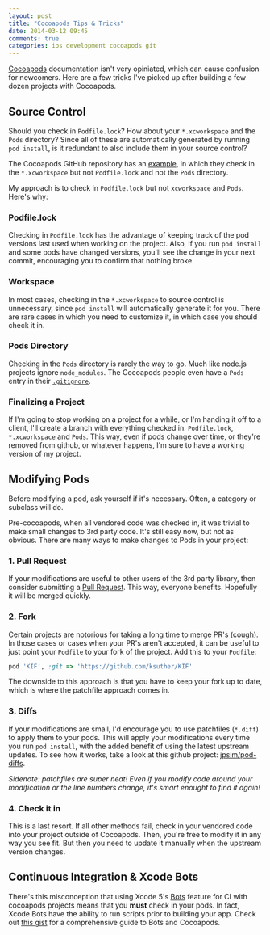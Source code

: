 ```yaml
---
layout: post
title: "Cocoapods Tips & Tricks"
date: 2014-03-12 09:45
comments: true
categories: ios development cocoapods git
---
```

[Cocoapods][1] documentation isn't very opiniated, which can cause confusion for newcomers. Here are a few tricks I've picked up after building a few dozen projects with Cocoapods.

## Source Control

Should you check in `Podfile.lock`? How about your `*.xcworkspace` and the `Pods` directory? Since all of these are automatically generated by running `pod install`, is it redundant to also include them in your source control?

The Cocoapods GitHub repository has an [example][2], in which they check in the `*.xcworkspace` but not `Podfile.lock` and not the `Pods` directory.

My approach is to check in `Podfile.lock` but not `xcworkspace` and `Pods`. Here's why:

### Podfile.lock

Checking in `Podfile.lock` has the advantage of keeping track of the pod versions last used when working on the project. Also, if you run `pod install` and some pods have changed versions, you'll see the change in your next commit, encouraging you to confirm that nothing broke.

### Workspace

In most cases, checking in the `*.xcworkspace` to source control is unnecessary, since `pod install` will automatically generate it for you. There are rare cases in which you need to customize it, in which case you should check it in.

### Pods Directory

Checking in the `Pods` directory is rarely the way to go. Much like node.js projects ignore `node_modules`. The Cocoapods people even have a `Pods` entry in their [`.gitignore`][3].

### Finalizing a Project

If I'm going to stop working on a project for a while, or I'm handing it off to a client, I'll create a branch with everything checked in. `Podfile.lock`, `*.xcworkspace` and `Pods`. This way, even if pods change over time, or they're removed from github, or whatever happens, I'm sure to have a working version of my project.

## Modifying Pods

Before modifying a pod, ask yourself if it's necessary. Often, a category or subclass will do.

Pre-cocoapods, when all vendored code was checked in, it was trivial to make small changes to 3rd party code. It's still easy now, but not as obvious. There are many ways to make changes to Pods in your project:

### 1. Pull Request

If your modifications are useful to other users of the 3rd party library, then consider submitting a [Pull Request][4]. This way, everyone benefits. Hopefully it will be merged quickly.

### 2. Fork

Certain projects are notorious for taking a long time to merge PR's ([cough][5]). In those cases or cases when your PR's aren't accepted, it can be useful to just point your `Podfile` to your fork of the project. Add this to your `Podfile`:

```ruby
pod 'KIF', :git => 'https://github.com/ksuther/KIF'
```

The downside to this approach is that you have to keep your fork up to date, which is where the patchfile approach comes in.

### 3. Diffs

If your modifications are small, I'd encourage you to use patchfiles (`*.diff`) to apply them to your pods. This will apply your modifications every time you run `pod install`, with the added benefit of using the latest upstream updates. To see how it works, take a look at this github project: [jpsim/pod-diffs][6].

*Sidenote: patchfiles are super neat! Even if you modify code around your modification or the line numbers change, it's smart enought to find it again!*

### 4. Check it in

This is a last resort. If all other methods fail, check in your vendored code into your project outside of Cocoapods. Then, you're free to modify it in any way you see fit. But then you need to update it manually when the upstream version changes.

## Continuous Integration & Xcode Bots

There's this misconception that using Xcode 5's [Bots] feature for CI with cocoapods projects means that you **must** check in your pods. In fact, Xcode Bots have the ability to run scripts prior to building your app. Check out [this gist][7] for a comprehensive guide to Bots and Cocoapods.

[1]: http://cocoapods.org
[2]: https://github.com/CocoaPods/CocoaPods/tree/master/examples/AFNetworking%20Example
[3]: https://github.com/CocoaPods/CocoaPods/blob/master/.gitignore#L27
[4]: https://help.github.com/articles/using-pull-requests
[5]: https://github.com/kif-framework/KIF
[6]: https://github.com/jpsim/pod-diffs
[Bots]: https://developer.apple.com/library/ios/documentation/IDEs/Conceptual/xcode_guide-continuous_integration/ConfigureBots/ConfigureBots.html
[7]: https://gist.github.com/mtitolo/f5283c54e300d88d9418
